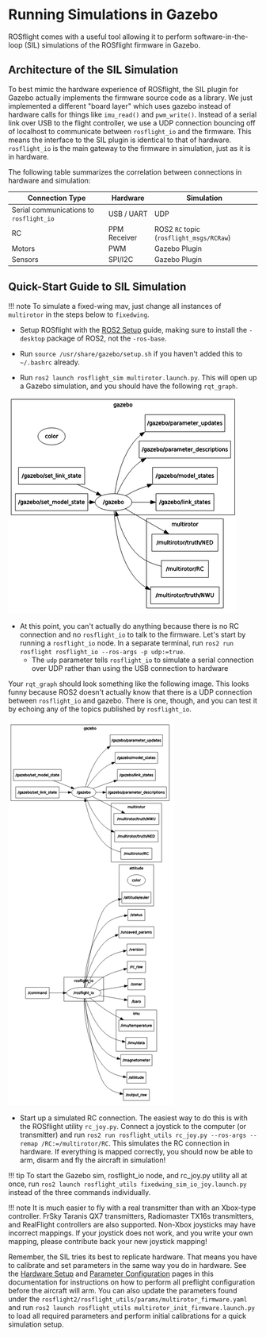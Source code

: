 # Running Simulations in Gazebo

ROSflight comes with a useful tool allowing it to perform software-in-the-loop (SIL) simulations of the ROSflight firmware in Gazebo.

## Architecture of the SIL Simulation

To best mimic the hardware experience of ROSflight, the SIL plugin for Gazebo actually implements the firmware source code as a library. We just implemented a different "board layer" which uses gazebo instead of hardware calls for things like `imu_read()` and `pwm_write()`. Instead of a serial link over USB to the flight controller, we use a UDP connection bouncing off of localhost to communicate between `rosflight_io` and the firmware. This means the interface to the SIL plugin is identical to that of hardware. `rosflight_io` is the main gateway to the firmware in simulation, just as it is in hardware.

The following table summarizes the correlation between connections in hardware and simulation:

| Connection Type                         | Hardware     | Simulation                               |
|-----------------------------------------|--------------|------------------------------------------|
| Serial communications to `rosflight_io` | USB / UART   | UDP                                      |
| RC                                      | PPM Receiver | ROS2 `RC` topic (`rosflight_msgs/RCRaw`) |
| Motors                                  | PWM          | Gazebo Plugin                            |
| Sensors                                 | SPI/I2C      | Gazebo Plugin                            |

## Quick-Start Guide to SIL Simulation

!!! note
    To simulate a fixed-wing mav, just change all instances of `multirotor` in the steps below to `fixedwing`.

* Setup ROSflight with the [ROS2 Setup](ros-setup.md) guide, making sure to install the `-desktop` package of ROS2, not the `-ros-base`.

* Run `source /usr/share/gazebo/setup.sh` if you haven't added this to `~/.bashrc` already.

* Run `ros2 launch rosflight_sim multirotor.launch.py`. This will open up a Gazebo simulation, and you should have the following `rqt_graph`.

![multirotor_launch_rqt_graph](images/rqt_graph_multirotor_launch.png)

* At this point, you can't actually do anything because there is no RC connection and no `rosflight_io` to talk to the firmware. Let's start by running a `rosflight_io` node. In a separate terminal, run `ros2 run rosflight rosflight_io --ros-args -p udp:=true`.
    * The `udp` parameter tells `rosflight_io` to simulate a serial connection over UDP rather than using the USB connection to hardware

Your `rqt_graph` should look something like the following image. This looks funny because ROS2 doesn't actually know that there is a UDP connection between `rosflight_io` and gazebo. There is one, though, and you can test it by echoing any of the topics published by `rosflight_io`.

![rqt_graph_multirotor_launch_with_rosflight_io](images/rqt_graph_multirotor_launch_with_rosflight_io.png)

* Start up a simulated RC connection. The easiest way to do this is with the ROSflight utility `rc_joy.py`. Connect a joystick to the computer (or transmitter) and run `ros2 run rosflight_utils rc_joy.py --ros-args --remap /RC:=/multirotor/RC`. This simulates the RC connection in hardware. If everything is mapped correctly, you should now be able to arm, disarm and fly the aircraft in simulation!

!!! tip
    To start the Gazebo sim, rosflight_io node, and rc_joy.py utility all at once, run `ros2 launch rosflight_utils fixedwing_sim_io_joy.launch.py` instead of the three commands individually.

!!! note
    It is much easier to fly with a real transmitter than with an Xbox-type controller. FrSky Taranis QX7 transmitters, Radiomaster TX16s transmitters, and RealFlight controllers are also supported. Non-Xbox joysticks may have incorrect mappings. If your joystick does not work, and you write your own mapping, please contribute back your new joystick mapping!

Remember, the SIL tries its best to replicate hardware. That means you have to calibrate and set parameters in the same way you do in hardware. See the [Hardware Setup](hardware-setup.md) and [Parameter Configuration](parameter-configuration.md) pages in this documentation for instructions on how to perform all preflight configuration before the aircraft will arm. You can also update the parameters found under the `rosflight2/rosflight_utils/params/multirotor_firmware.yaml` and run `ros2 launch rosflight_utils multirotor_init_firmware.launch.py` to load all required parameters and perform initial calibrations for a quick simulation setup.
